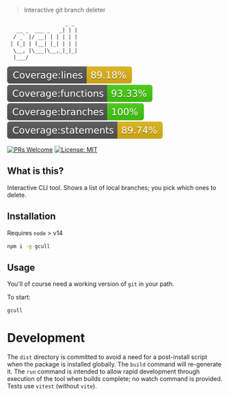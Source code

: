 > Interactive git branch deleter

```text
                   _ _
   __ _  ___ _   _| | |
  / _` |/ __| | | | | |
 | (_| | (__| |_| | | |
  \__, |\___|\__,_|_|_|
  |___/
```

![Coverage lines](./static/badge-lines.svg)
![Coverage functions](./static/badge-functions.svg)
![Coverage branches](./static/badge-branches.svg)
![Coverage statements](./static/badge-statements.svg)

[![PRs Welcome](https://img.shields.io/badge/PRs-welcome-brightgreen.svg?style=flat-square)](http://makeapullrequest.com)
[![License: MIT](https://img.shields.io/badge/License-MIT-yellow.svg)](https://opensource.org/licenses/MIT)
## What is this?

Interactive CLI tool. Shows a list of local branches; you pick which ones to delete.

## Installation

Requires `node` > v14

```bash
npm i -g gcull
```

## Usage

You'll of course need a working version of `git` in your path.

To start:

```bash
gcull
```

# Development

The `dist` directory is committed to avoid a need for a post-install script when the package is installed globally. The `build` command will re-generate it. The `run` command is intended to allow rapid development through execution of the tool when builds complete; no watch command is provided. Tests use `vitest` (without `vite`).
